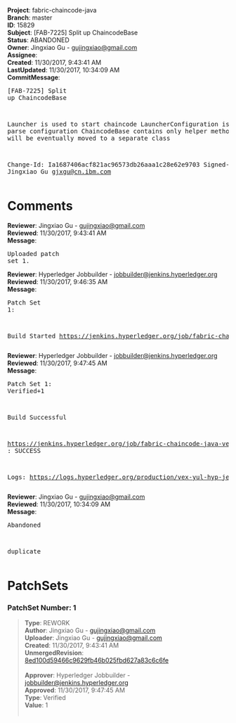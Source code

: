 <strong>Project</strong>: fabric-chaincode-java<br><strong>Branch</strong>: master<br><strong>ID</strong>: 15829<br><strong>Subject</strong>: [FAB-7225] Split up ChaincodeBase<br><strong>Status</strong>: ABANDONED<br><strong>Owner</strong>: Jingxiao Gu - gujingxiao@gmail.com<br><strong>Assignee</strong>:<br><strong>Created</strong>: 11/30/2017, 9:43:41 AM<br><strong>LastUpdated</strong>: 11/30/2017, 10:34:09 AM<br><strong>CommitMessage</strong>:<br><pre>[FAB-7225] Split up ChaincodeBase

Launcher is used to start chaincode
LauncherConfiguration is used to parse configuration
ChaincodeBase contains only helper methods which will be eventually moved to a separate class

Change-Id: Ia1687406acf821ac96573db26aaa1c28e62e9703
Signed-off-by: Jingxiao Gu <gjxgu@cn.ibm.com>
</pre><h1>Comments</h1><strong>Reviewer</strong>: Jingxiao Gu - gujingxiao@gmail.com<br><strong>Reviewed</strong>: 11/30/2017, 9:43:41 AM<br><strong>Message</strong>: <pre>Uploaded patch set 1.</pre><strong>Reviewer</strong>: Hyperledger Jobbuilder - jobbuilder@jenkins.hyperledger.org<br><strong>Reviewed</strong>: 11/30/2017, 9:46:35 AM<br><strong>Message</strong>: <pre>Patch Set 1:

Build Started https://jenkins.hyperledger.org/job/fabric-chaincode-java-verify-x86_64/48/</pre><strong>Reviewer</strong>: Hyperledger Jobbuilder - jobbuilder@jenkins.hyperledger.org<br><strong>Reviewed</strong>: 11/30/2017, 9:47:45 AM<br><strong>Message</strong>: <pre>Patch Set 1: Verified+1

Build Successful 

https://jenkins.hyperledger.org/job/fabric-chaincode-java-verify-x86_64/48/ : SUCCESS

Logs: https://logs.hyperledger.org/production/vex-yul-hyp-jenkins-3/fabric-chaincode-java-verify-x86_64/48</pre><strong>Reviewer</strong>: Jingxiao Gu - gujingxiao@gmail.com<br><strong>Reviewed</strong>: 11/30/2017, 10:34:09 AM<br><strong>Message</strong>: <pre>Abandoned

duplicate</pre><h1>PatchSets</h1><h3>PatchSet Number: 1</h3><blockquote><strong>Type</strong>: REWORK<br><strong>Author</strong>: Jingxiao Gu - gujingxiao@gmail.com<br><strong>Uploader</strong>: Jingxiao Gu - gujingxiao@gmail.com<br><strong>Created</strong>: 11/30/2017, 9:43:41 AM<br><strong>UnmergedRevision</strong>: [8ed100d59466c9629fb46b025fbd627a83c6c6fe](https://github.com/hyperledger-gerrit-archive/fabric-chaincode-java/commit/8ed100d59466c9629fb46b025fbd627a83c6c6fe)<br><br><strong>Approver</strong>: Hyperledger Jobbuilder - jobbuilder@jenkins.hyperledger.org<br><strong>Approved</strong>: 11/30/2017, 9:47:45 AM<br><strong>Type</strong>: Verified<br><strong>Value</strong>: 1<br><br></blockquote>